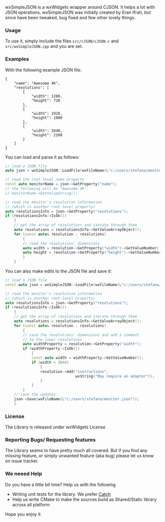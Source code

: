 wxSimpleJSON is a wxWidgets wrapper around CJSON. It helps a lot with JSON operations. wxSimpleJSON was initially created by Eran Ifrah, but since have been tweaked, bug fixed and few other lovely things. 

### Usage
To use it, simply include the files `src/cJSON/cJSON.c` and `src/wxSimpleJSON.cpp` and you are set.

### Examples
With the following example JSON file:

```
{
    "name": "Awesome 4K",
    "resolutions": [
        {
            "width": 1280,
            "height": 720
        },
        {
            "width": 1920,
            "height": 1080
        },
        {
            "width": 3840,
            "height": 2160
        }
    ]
}
```

You can load and parse it as follows:

```cpp
// load a JSON file
auto json = wxSimpleJSON::LoadFile(wxFileName(L"c:/users/stefano/monitor.json"));

// read the root-level name property
const auto monitorName = json->GetProperty("name");
// the following will be "Awesome 4K":
// monitorName->GetValueString();

// read the monitor's resolution information
// (which is another root-level property)
auto resolutionsInfo = json->GetProperty("resolutions");
if (resolutionsInfo->IsOk())
    {
    // get the array of resolutions and iterate through them
    auto resolutions = resolutionsInfo->GetValueArrayObject();
    for (const auto& resolution : resolutions)
        {
        // read the resolutions' dimensions
        auto width = resolution->GetProperty("width")->GetValueNumber();
        auto height = resolution->GetProperty("height")->GetValueNumber();
        }
    }
```

You can also make edits to the JSON file and save it:

```cpp
// load a JSON file
const auto json = wxSimpleJSON::LoadFile(wxFileName(L"c:/users/stefano/monitor.json"));

// read the monitor's resolution information
// (which is another root-level property)
auto resolutionsInfo = json->GetProperty("resolutions");
if (resolutionsInfo->IsOk())
    {
    // get the array of resolutions and iterate through them
    auto resolutions = resolutionsInfo->GetValueArrayObject();
    for (const auto& resolution : resolutions)
        {
        // read the resolutions' dimensions and add a comment
        // to the lower resolutions
        auto widthProperty = resolution->GetProperty("width");
        if (widthProperty->IsOk())
            {
            const auto width = widthProperty->GetValueNumber();
            if (width < 3840)
                {
                resolution->Add("instructions",
                                wxString("May require an adaptor"));
                }
            }
        }
    // save the updates
    json->Save(wxFileName(L"c:/users/stefano/monitor.json"));
    }
```

### License
The Library is released under wxWidgets License

### Reporting Bugs/ Requesting features
The Library seems to have pretty much all covered. But if you find any missing feature, or simply unwanted feature (aka bug) please let us know on issue tracker.

### We neeed Help
Do you have a little bit time? Help us with the following
- Writing unit tests for the library. We prefer [Catch](https://github.com/catchorg/Catch2)
- Help us write CMake to make the sources build as Shared/Static library across all platform

Hope you enjoy it
